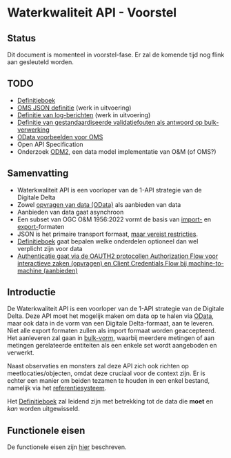 # Waterkwaliteit API - Voorstel

## Status

Dit document is momenteel in voorstel-fase. Er zal de komende tijd nog flink aan gesleuteld worden.

## TODO

- [Definitieboek](definitieboek.md)
- [OMS JSON definitie](oms-json.md) (werk in uitvoering)
- [Definitie van log-berichten](logging.md) (werk in uitvoering)
- [Definitie van gestandaardiseerde validatiefouten als antwoord op bulk-verwerking](validatie.md)
- [OData voorbeelden voor OMS](odata-en-oms.md)
- Open API Specification
- Onderzoek [ODM2](https://github.com/ODM2), een data model implementatie van O&M (of OMS?)

## Samenvatting

- Waterkwaliteit API is een voorloper van de 1-API strategie van de Digitale Delta
- Zowel [opvragen van data (OData)](filteren-selecteren.md) als aanbieden van data
- Aanbieden van data gaat asynchroon
- Een subset van OGC O&M 1956:2022 vormt de basis van [import-](oms-import-opbouw.md) en [export-](oms-export-opbouw.md)formaten
- JSON is het primaire transport formaat, [maar vereist restricties](omgaan-met-data.md).
- [Definitieboek](definitieboek.md) gaat bepalen welke onderdelen optioneel dan wel verplicht zijn voor data
- [Authenticatie gaat via de OAUTH2 protocollen Authorization Flow voor interactieve zaken (opvragen) en Client Credentials Flow bij machine-to-machine (aanbieden)](beveiliging.md)

## Introductie

De Waterkwaliteit API is een voorloper van de 1-API strategie van de Digitale Delta.
Deze API moet het mogelijk maken om data op te halen via [OData](https://odata.org), maar ook data in de vorm van een Digitale Delta-formaat, aan te leveren. Niet alle export formaten zullen als import formaat worden geaccepteerd.
Het aanleveren zal gaan in [bulk-vorm](bulkverwerking.md), waarbij meerdere metingen of aan metingen gerelateerde entiteiten als een enkele set wordt aangeboden en verwerkt.

Naast observaties en monsters zal deze API zich ook richten op meetlocaties/objecten, omdat deze cruciaal voor de context zijn. Er is echter een manier om beiden tezamen te houden in een enkel bestand, namelijk via het [referentiesysteem](referentieblok).

Het [Definitieboek](definitieboek.md) zal leidend zijn met betrekking tot de data die **moet** en _kan_ worden uitgewisseld.

## Functionele eisen

De functionele eisen zijn [hier](functionele-eisen.md) beschreven.
